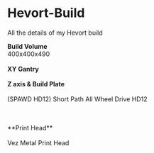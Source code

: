 # Hevort-Build
All the details of my Hevort build

**Build Volume**
<br />
400x400x490
<br />
<br />
**XY Gantry**
<br />
<br />
**Z axis & Build Plate**
<br />
<br />
(SPAWD HD12) Short Path All Wheel Drive HD12

<br />
<br />
**Print Head**
<br />
<br />
Vez Metal Print Head 

